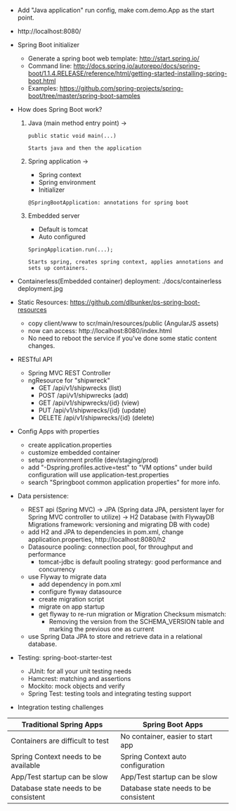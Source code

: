 * Add "Java application" run config, make com.demo.App as the start point.
* http://localhost:8080/
* Spring Boot initializer
    * Generate a spring boot web template: http://start.spring.io/
    * Command line: http://docs.spring.io/autorepo/docs/spring-boot/1.1.4.RELEASE/reference/html/getting-started-installing-spring-boot.html
    * Examples: https://github.com/spring-projects/spring-boot/tree/master/spring-boot-samples
* How does Spring Boot work?
    1. Java (main method entry point) ->

        ```
        public static void main(...)

        Starts java and then the application
        ```

    2. Spring application ->
        * Spring context
        * Spring environment
        * Initializer

        ```
        @SpringBootApplication: annotations for spring boot
        ```

    3. Embedded server
        * Default is tomcat
        * Auto configured

        ```
        SpringApplication.run(...);

        Starts spring, creates spring context, applies annotations and sets up containers.
        ```

* Containerless(Embedded container) deployment: ./docs/containerless deployment.jpg
* Static Resources: https://github.com/dlbunker/ps-spring-boot-resources
    * copy client/www to scr/main/resources/public (AngularJS assets)
    * now can access: http://localhost:8080/index.html
    * No need to reboot the service if you've done some static content changes.
* RESTful API
    * Spring MVC REST Controller
    * ngResource for "shipwreck"
        - GET /api/v1/shipwrecks (list)
        - POST /api/v1/shipwrecks (add)
        - GET /api/v1/shipwrecks/{id} (view)
        - PUT /api/v1/shipwrecks/{id} (update)
        - DELETE /api/v1/shipwrecks/{id} (delete)
* Config Apps with properties
    * create application.properties
    * customize embedded container
    * setup environment profile (dev/staging/prod)
    * add "-Dspring.profiles.active=test" to "VM options" under build configuration will use application-test.properties
    * search "Springboot common application properties" for more info.
* Data persistence:
    * REST api (Spring MVC) ->
        JPA (Spring data JPA, persistent layer for Spring MVC controller to utilize) ->
        H2 Database (with FlywayDB Migrations framework: versioning and migrating DB with code)
    * add H2 and JPA to dependencies in pom.xml, change application.properties, http://localhost:8080/h2
    * Datasource pooling: connection pool, for throughput and performance
        * tomcat-jdbc is default pooling strategy: good performance and concurrency
    * use Flyway to migrate data
        * add dependency in pom.xml
        * configure flyway datasource
        * create migration script
        * migrate on app startup
        * get flyway to re-run migration or Migration Checksum mismatch:
            * Removing the version from the SCHEMA_VERSION table and marking the previous one as current
    * use Spring Data JPA to store and retrieve data in a relational database.
* Testing: spring-boot-starter-test
    * JUnit: for all your unit testing needs
    * Hamcrest: matching and assertions
    * Mockito: mock objects and verify
    * Spring Test: testing tools and integrating testing support
* Integration testing challenges

Traditional Spring Apps               | Spring Boot Apps
------------------------------------- | -------------------------
Containers are difficult to test      | No container, easier to start app
Spring Context needs to be available  | Spring Context auto configuration
App/Test startup can be slow          | App/Test startup can be slow
Database state needs to be consistent | Database state needs to be consistent
